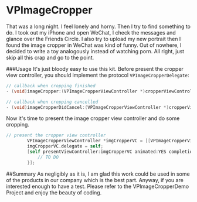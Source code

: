 VPImageCropper
==============

That was a long night. I feel lonely and horny. Then I try to find something to do. I took out my iPhone and open WeChat, I check the messages and glance over the Friends Circle. I also try to upload my new portrait then I found the image cropper in WeChat was kind of funny. Out of nowhere, I decided to write a toy analogously instead of watching porn. All right, just skip all this crap and go to the point.

###Usage
It's just bloody easy to use this kit. Before present the cropper view controller, you should implement the protocol ``VPImageCropperDelegate``:

```ObjectiveC
// callback when cropping finished
- (void)imageCropper:(VPImageCropperViewController *)cropperViewController didFinished:(UIImage *)editedImage;

// callback when cropping cancelled
- (void)imageCropperDidCancel:(VPImageCropperViewController *)cropperViewController;
```

Now it's time to present the image cropper view controller and do some cropping.
```ObjectiveC
// present the cropper view controller
        VPImageCropperViewController *imgCropperVC = [[VPImageCropperViewController alloc] initWithImage:portraitImg cropFrame:CGRectMake(0, 100.0f, self.view.frame.size.width, self.view.frame.size.width) limitScaleRatio:3.0];
        imgCropperVC.delegate = self;
        [self presentViewController:imgCropperVC animated:YES completion:^{
            // TO DO
        }];
```

##Summary
As negligibly as it is, I am glad this work could be used in some of the products in our company which is the best part. Anyway, if you are interested enough to have a test. Please refer to the VPImageCropperDemo Project and enjoy the beauty of coding.
